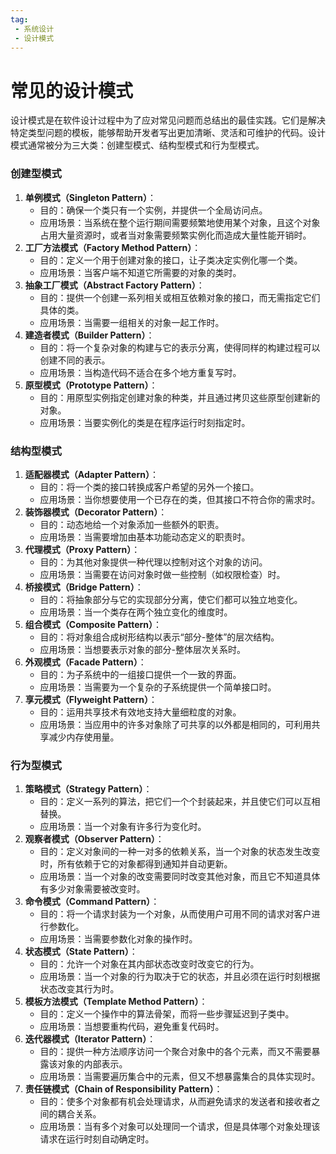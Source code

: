 ```yaml
---
tag:
 - 系统设计
 - 设计模式
---
```


# 常见的设计模式

设计模式是在软件设计过程中为了应对常见问题而总结出的最佳实践。它们是解决特定类型问题的模板，能够帮助开发者写出更加清晰、灵活和可维护的代码。设计模式通常被分为三大类：创建型模式、结构型模式和行为型模式。

### 创建型模式

1. **单例模式（Singleton Pattern）**：
   - 目的：确保一个类只有一个实例，并提供一个全局访问点。
   - 应用场景：当系统在整个运行期间需要频繁地使用某个对象，且这个对象占用大量资源时，或者当对象需要频繁实例化而造成大量性能开销时。
2. **工厂方法模式（Factory Method Pattern）**：
   - 目的：定义一个用于创建对象的接口，让子类决定实例化哪一个类。
   - 应用场景：当客户端不知道它所需要的对象的类时。
3. **抽象工厂模式（Abstract Factory Pattern）**：
   - 目的：提供一个创建一系列相关或相互依赖对象的接口，而无需指定它们具体的类。
   - 应用场景：当需要一组相关的对象一起工作时。
4. **建造者模式（Builder Pattern）**：
   - 目的：将一个复杂对象的构建与它的表示分离，使得同样的构建过程可以创建不同的表示。
   - 应用场景：当构造代码不适合在多个地方重复写时。
5. **原型模式（Prototype Pattern）**：
   - 目的：用原型实例指定创建对象的种类，并且通过拷贝这些原型创建新的对象。
   - 应用场景：当要实例化的类是在程序运行时刻指定时。

### 结构型模式

1. **适配器模式（Adapter Pattern）**：
   - 目的：将一个类的接口转换成客户希望的另外一个接口。
   - 应用场景：当你想要使用一个已存在的类，但其接口不符合你的需求时。
2. **装饰器模式（Decorator Pattern）**：
   - 目的：动态地给一个对象添加一些额外的职责。
   - 应用场景：当需要增加由基本功能动态定义的职责时。
3. **代理模式（Proxy Pattern）**：
   - 目的：为其他对象提供一种代理以控制对这个对象的访问。
   - 应用场景：当需要在访问对象时做一些控制（如权限检查）时。
4. **桥接模式（Bridge Pattern）**：
   - 目的：将抽象部分与它的实现部分分离，使它们都可以独立地变化。
   - 应用场景：当一个类存在两个独立变化的维度时。
5. **组合模式（Composite Pattern）**：
   - 目的：将对象组合成树形结构以表示“部分-整体”的层次结构。
   - 应用场景：当想要表示对象的部分-整体层次关系时。
6. **外观模式（Facade Pattern）**：
   - 目的：为子系统中的一组接口提供一个一致的界面。
   - 应用场景：当需要为一个复杂的子系统提供一个简单接口时。
7. **享元模式（Flyweight Pattern）**：
   - 目的：运用共享技术有效地支持大量细粒度的对象。
   - 应用场景：当应用中的许多对象除了可共享的以外都是相同的，可利用共享减少内存使用量。

### 行为型模式

1. **策略模式（Strategy Pattern）**：
   - 目的：定义一系列的算法，把它们一个个封装起来，并且使它们可以互相替换。
   - 应用场景：当一个对象有许多行为变化时。
2. **观察者模式（Observer Pattern）**：
   - 目的：定义对象间的一种一对多的依赖关系，当一个对象的状态发生改变时，所有依赖于它的对象都得到通知并自动更新。
   - 应用场景：当一个对象的改变需要同时改变其他对象，而且它不知道具体有多少对象需要被改变时。
3. **命令模式（Command Pattern）**：
   - 目的：将一个请求封装为一个对象，从而使用户可用不同的请求对客户进行参数化。
   - 应用场景：当需要参数化对象的操作时。
4. **状态模式（State Pattern）**：
   - 目的：允许一个对象在其内部状态改变时改变它的行为。
   - 应用场景：当一个对象的行为取决于它的状态，并且必须在运行时刻根据状态改变其行为时。
5. **模板方法模式（Template Method Pattern）**：
   - 目的：定义一个操作中的算法骨架，而将一些步骤延迟到子类中。
   - 应用场景：当想要重构代码，避免重复代码时。
6. **迭代器模式（Iterator Pattern）**：
   - 目的：提供一种方法顺序访问一个聚合对象中的各个元素，而又不需要暴露该对象的内部表示。
   - 应用场景：当需要遍历集合中的元素，但又不想暴露集合的具体实现时。
7. **责任链模式（Chain of Responsibility Pattern）**：
   - 目的：使多个对象都有机会处理请求，从而避免请求的发送者和接收者之间的耦合关系。
   - 应用场景：当有多个对象可以处理同一个请求，但是具体哪个对象处理该请求在运行时刻自动确定时。
